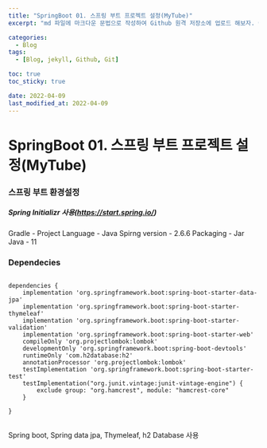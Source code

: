 ```yaml
---
title: "SpringBoot 01. 스프링 부트 프로젝트 설정(MyTube)"
excerpt: "md 파일에 마크다운 문법으로 작성하여 Github 원격 저장소에 업로드 해보자. 에디터는 Visual Studio code 사용! 로컬 서버에서 확인도 해보자. "

categories:
  - Blog
tags:
  - [Blog, jekyll, Github, Git]

toc: true
toc_sticky: true

date: 2022-04-09
last_modified_at: 2022-04-09
---
```


# SpringBoot 01. 스프링 부트 프로젝트 설정(MyTube)

### 스프링 부트 환경설정

##### Spring Initializr 사용(https://start.spring.io/)

Gradle - Project
Language - Java
Spirng version - 2.6.6
Packaging - Jar
Java - 11

### Dependecies

<pre>
<code>
dependencies {
    implementation 'org.springframework.boot:spring-boot-starter-data-jpa'
    implementation 'org.springframework.boot:spring-boot-starter-thymeleaf'
    implementation 'org.springframework.boot:spring-boot-starter-validation'
    implementation 'org.springframework.boot:spring-boot-starter-web'
    compileOnly 'org.projectlombok:lombok'
    developmentOnly 'org.springframework.boot:spring-boot-devtools'
    runtimeOnly 'com.h2database:h2'
    annotationProcessor 'org.projectlombok:lombok'
    testImplementation 'org.springframework.boot:spring-boot-starter-test'
    testImplementation("org.junit.vintage:junit-vintage-engine") {
        exclude group: "org.hamcrest", module: "hamcrest-core"
    }

}
</code>
</pre>

Spring boot, Spring data jpa, Thymeleaf, h2 Database 사용
